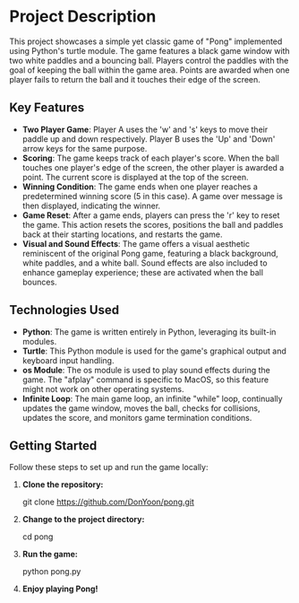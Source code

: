 # Project Description

This project showcases a simple yet classic game of "Pong" implemented using Python's turtle module. The game features a black game window with two white paddles and a bouncing ball. Players control the paddles with the goal of keeping the ball within the game area. Points are awarded when one player fails to return the ball and it touches their edge of the screen.

## Key Features

- **Two Player Game**: Player A uses the 'w' and 's' keys to move their paddle up and down respectively. Player B uses the 'Up' and 'Down' arrow keys for the same purpose.
- **Scoring**: The game keeps track of each player's score. When the ball touches one player's edge of the screen, the other player is awarded a point. The current score is displayed at the top of the screen.
- **Winning Condition**: The game ends when one player reaches a predetermined winning score (5 in this case). A game over message is then displayed, indicating the winner.
- **Game Reset**: After a game ends, players can press the 'r' key to reset the game. This action resets the scores, positions the ball and paddles back at their starting locations, and restarts the game.
- **Visual and Sound Effects**: The game offers a visual aesthetic reminiscent of the original Pong game, featuring a black background, white paddles, and a white ball. Sound effects are also included to enhance gameplay experience; these are activated when the ball bounces.

## Technologies Used

- **Python**: The game is written entirely in Python, leveraging its built-in modules.
- **Turtle**: This Python module is used for the game's graphical output and keyboard input handling.
- **os Module**: The os module is used to play sound effects during the game. The "afplay" command is specific to MacOS, so this feature might not work on other operating systems.
- **Infinite Loop**: The main game loop, an infinite "while" loop, continually updates the game window, moves the ball, checks for collisions, updates the score, and monitors game termination conditions.

## Getting Started

Follow these steps to set up and run the game locally:

1. **Clone the repository:**

    git clone https://github.com/DonYoon/pong.git

2. **Change to the project directory:**

    cd pong

3. **Run the game:**

    python pong.py

4. **Enjoy playing Pong!**

